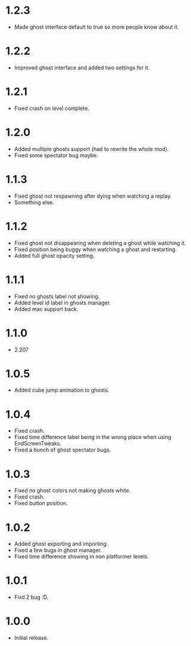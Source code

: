 # 1.2.3

* Made ghost interface default to true so more people know about it.

# 1.2.2

* Improved ghost interface and added two settings for it.

# 1.2.1

* Fixed crash on level complete.

# 1.2.0

* Added multiple ghosts support (had to rewrite the whole mod).
* Fixed some spectator bug maybe.

# 1.1.3

* Fixed ghost not respawning after dying when watching a replay.
* Something else.

# 1.1.2

* Fixed ghost not disappearing when deleting a ghost while watching it.
* Fixed position being buggy when watching a ghost and restarting.
* Added full ghost opacity setting.

# 1.1.1

* Fixed no ghosts label not showing.
* Added level id label in ghosts manager.
* Added mac support back.

# 1.1.0

* 2.207

# 1.0.5

* Added cube jump animation to ghosts.

# 1.0.4

* Fixed crash.
* Fixed time difference label being in the wrong place when using EndScreenTweaks.
* Fixed a bunch of ghost spectator bugs.

# 1.0.3

* Fixed no ghost colors not making ghosts white.
* Fixed crash.
* Fixed button position.

# 1.0.2

* Added ghost exporting and importing.
* Fixed a few bugs in ghost manager.
* Fixed time difference showing in non platformer levels.

# 1.0.1

* Fixd 2 bug :D.

# 1.0.0

* Initial release.